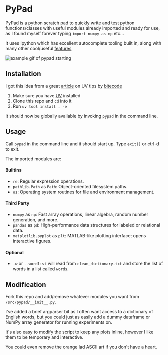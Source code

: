 
# PyPad

PyPad is a python scratch pad to quickly write and test python functions/classes with useful modules already imported and ready for use, as I found myself forever typing `import numpy as np` etc...

It uses Ipython which has excellent autocomplete tooling built in, along with many other cool/useful [features](https://ipython.readthedocs.io/en/stable/interactive/reference.html#)

![example gif of pypad starting](https://s14.gifyu.com/images/bw8HK.gif)

## Installation

I got this idea from a great [article](https://www.bitecode.dev/p/uv-tricks) on UV tips by [bitecode](https://www.bitecode.dev/)

1. Make sure you have [UV](https://docs.astral.sh/uv/getting-started/installation/) installed
2. Clone this repo and `cd` into it
3. Run `uv tool install . -e`

It should now be globally available by invoking `pypad` in the command line.

## Usage

Call `pypad` in the command line and it should start up. Type `exit()` or ctrl-d to exit.

The imported modules are:

#### Builtins

- `re`: Regular expression operations.
- `pathlib.Path` as `Path`: Object-oriented filesystem paths.
- `os`: Operating system routines for file and environment management.
 
#### Third Party

- `numpy` as `np`: Fast array operations, linear algebra, random number generation, and more.
- `pandas` as `pd`: High-performance data structures for labeled or relational data.
- `matplotlib.pyplot` as `plt`: MATLAB-like plotting interface; opens interactive figures.

#### Optional

- `-w` or `--wordlist` will read from `clean_dictionary.txt` and store the list of words in a list called `words`.

## Modification

Fork this repo and add/remove whatever modules you want from `/src/pypad/__init__.py`.

I've added a brief argparser bit as I often want access to a dictionary of English words, but you could just as easily add a dummy dataframe or NumPy array generator for running experiments on.

It's also easy to modify the script to keep any plots inline, however I like them to be temporary and interactive.

You could even remove the orange lad ASCII art if you don't have a heart.
